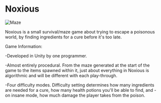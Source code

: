 # Noxious

![Maze](https://user-images.githubusercontent.com/31017086/60045450-c31a4a00-9679-11e9-82fb-bede0982c12e.png)

Noxious is a small survival/maze game about trying to escape a poisonous world, by finding ingredients for a cure before it's too late. 

Game Information:

-Developed in Unity by one programmer.  

-Almost entirely procedural. From the maze generated at the start of the game to the items spawned within it, just about everything in Noxious is algorithmic and will be different with each play-through. 

-Four difficulty modes. Difficulty setting determines how many ingredients are needed for a cure, how many health potions you'll be able to find, and - on insane mode, how much damage the player takes from the poison. 
